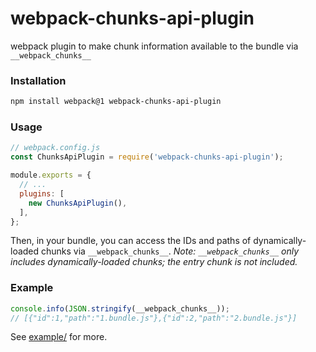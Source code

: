 # webpack-chunks-api-plugin
webpack plugin to make chunk information available to the bundle via `__webpack_chunks__`

### Installation
```bash
npm install webpack@1 webpack-chunks-api-plugin
```

### Usage
```js
// webpack.config.js
const ChunksApiPlugin = require('webpack-chunks-api-plugin');

module.exports = {
  // ...
  plugins: [
    new ChunksApiPlugin(),
  ],
};
```

Then, in your bundle, you can access the IDs and paths of dynamically-loaded chunks via `__webpack_chunks__`. *Note: `__webpack_chunks__` only includes dynamically-loaded chunks; the entry chunk is not included.*

### Example
```js
console.info(JSON.stringify(__webpack_chunks__));
// [{"id":1,"path":"1.bundle.js"},{"id":2,"path":"2.bundle.js"}]
```

See [example/](example) for more.
